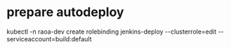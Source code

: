 # prepare autodeploy

kubectl -n raoa-dev create rolebinding jenkins-deploy --clusterrole=edit --serviceaccount=build:default
